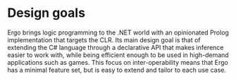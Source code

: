 ﻿# Design goals

Ergo brings logic programming to the .NET world with an opinionated Prolog implementation that targets the CLR.
Its main design goal is that of extending the C# language through a declarative API that makes inference easier to work with, while being efficient enough to be used in high-demand applications such as games.
This focus on inter-operability means that Ergo has a minimal feature set, but is easy to extend and tailor to each use case.
